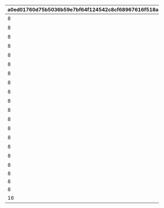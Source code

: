 |a0ed01760d75b5036b59e7bf64f124542c8cf68967616f518a5bbd26fd4d87e6|3f08beec63fd408c4252b777fb909207a98bd6e9705fce3a08889b217f332c94|35cb305fe3d304d571ee8bd5923c95994ee9a3b6ec98df88706775cae5660d65|3fa9d6f7c5fb567fab7a32c7247b7322b2efa748704a70825f116974ca8f7ea1|23a3054d1176a63c8dfa52eaf05013e904618b244b376b3dec570a8d7fb0436e|c70e748bc850bdaf4b7b01fd30a0842ad7f732d8aa6590d805660bf6e62a2074|fd8b7cd93a9fd1f433faf57fc9f3ad3eeeadc84131ebc4367e92502256404663|5916e1976a925f62181e448e5dff290bd4853a3b3d9789c91b1d6bbba15ed3f7|2002e1949beea0f48d832792598c661287397700d66e706de4abab79b891f073|
| --- | --- | --- | --- | --- | --- | --- | --- | --- |
|8|0|ぶらり\n基本世界の旅|0|5136005|5136061|20|10136|91002|
|8|5136061|ファンの目は\n針の穴も通す|5136061|0|5136062|20|10136|91002|
|8|5136061|あなたの名前は|5136061|0|5136063|20|10136|91002|
|8|5136061|すれ違いの\n昼下がり|5136061|0|5136064|20|10136|91002|
|8|5136061|お姉さん\nだから大丈夫！|5136061|0|5136065|20|10136|91002|
|8|5136061|あなたは\n忍者ですか？|5136061|0|5136066|20|10136|91002|
|8|5136061|世界を越えても\n大悪党|5136061|0|5136067|20|10136|91002|
|8|5136061|風と冥風|5136061|0|5136068|20|10136|91002|
|8|5136061|他人の空似の\nこわ～い話|5136061|0|5136069|20|10136|91002|
|8|5136061|同じ星空の下|0|5137005|5137061|20|10137|91002|
|8|5137061|笑う侵入者|5137061|0|5137062|20|10137|91002|
|8|5137062|慣れ親しんだ初対面|5137061|0|5137063|20|10137|91002|
|8|5137063|大人の話は夜の間に|5137061|0|5137064|20|10137|91002|
|8|5137064|寂しがり屋じゃない|5137061|0|5137065|20|10137|91002|
|8|5137065|ランドソルに乾杯|5137061|0|5137066|20|10137|91002|
|8|5137066|寂しさは雪の下に|5137061|0|5137067|20|10137|91002|
|8|5137067|エリスの餞別|5137067|0|5137068|20|10137|91002|
|8|5137068|NO.HP1895L14|5137068|0|5137069|20|10137|91002|
|8|5137069|NO.HT1963PM|5137068|0|5137070|20|10137|91002|
|8|5137070|NO.UNKNOWN|5137068|0|5137071|20|10137|91002|
|16|0|もう一つのギルド|5137071|0|5137072|1|10137|9000240|